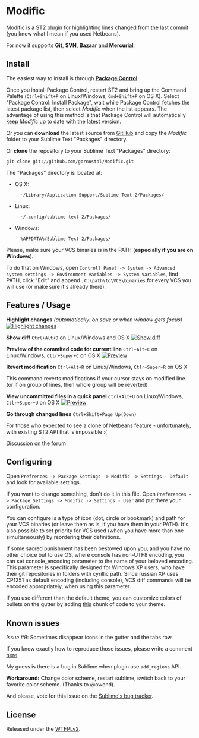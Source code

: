 Modific
=========

Modific is a ST2 plugin for highlighting lines changed from the last commit (you know what I mean if you used Netbeans).

For now it supports **Git**, **SVN**, **Bazaar** and **Mercurial**.


Install
-------

The easiest way to install is through **[Package Control](http://wbond.net/sublime\_packages/package\_control)**.

Once you install Package Control, restart ST2 and bring up the Command Palette (`Ctrl+Shift+P` on Linux/Windows, `Cmd+Shift+P` on OS X). Select "Package Control: Install Package", wait while Package Control fetches the latest package list, then select *Modific* when the list appears. The advantage of using this method is that Package Control will automatically keep *Modific* up to date with the latest version.

Or you can **download** the latest source from [GitHub](https://github.com/gornostal/Modific/zipball/master) and copy the *Modific* folder to your Sublime Text "Packages" directory.

Or **clone** the repository to your Sublime Text "Packages" directory:

    git clone git://github.com/gornostal/Modific.git


The "Packages" directory is located at:

* OS X:

        ~/Library/Application Support/Sublime Text 2/Packages/

* Linux:

        ~/.config/sublime-text-2/Packages/

* Windows:

        %APPDATA%/Sublime Text 2/Packages/

Please, make sure your VCS binaries is in the PATH (**especially if you are on Windows**).

To do that on Windows, open `Controll Panel -> System -> Advanced system settings -> Environment variables -> System Variables`, find PATH, click "Edit" and append `;C:\path\to\VCS\binaries` for every VCS you will use (or make sure it's already there).

Features / Usage
----------------

**Highlight changes** *(automatically: on save or when window gets focus)*
[![Highlight changes](http://i.imgur.com/FgpyRl.jpg)](http://i.imgur.com/FgpyR.jpg)

**Show diff** `Ctrl+Alt+D` on Linux/Windows and OS X
[![Show diff](http://i.imgur.com/csCw7l.jpg)](http://i.imgur.com/csCw7.jpg)

**Preview of the commited code for current line** `Ctrl+Alt+C` on Linux/Windows, `Ctlr+Super+C` on OS X
[![Preview](http://i.imgur.com/siVOXl.jpg)](http://i.imgur.com/siVOX.jpg)

**Revert modification** `Ctrl+Alt+R` on Linux/Windows, `Ctlr+Super+R` on OS X

This command reverts modifications if your cursor stays on modified line (or if on group of lines, then whole group will be reverted)

**View uncommitted files in a quick panel** `Ctrl+Alt+U` on Linux/Windows, `Ctlr+Super+U` on OS X
[![Preview](http://i.imgur.com/sldHNl.jpg)](http://i.imgur.com/sldHN.jpg)

**Go through changed lines** `Ctrl+Shift+Page Up(Down)`

For those who expected to see a clone of Netbeans feature - unfortunately, with existing ST2 API that is impossible :(

[Discussion on the forum](http://www.sublimetext.com/forum/viewtopic.php?f=5&t=7468)

Configuring
-----------

Open `Prefrences -> Package Settings -> Modific -> Settings - Default` and look for available settings.

If you want to change something, don't do it in this file. Open `Preferences -> Package Settings -> Modific -> Settings - User` and put there your configuration.

You can configure is a type of icon (dot, circle or bookmark) and path for your VCS binaries (or leave them as is, if you have them in your PATH). It's also possible to set priority for VCS used (when you have more than one simultaneously) by reordering their definitions.

If some sacred punishment has been bestowed upon you, and you have no other choice but to use OS, where console has non-UTF8 encoding, you can set console_encoding parameter to the name of your beloved encoding. This parameter is specifically designed for Windows XP users, who have their git repositories in folders with cyrillic path. Since russian XP uses CP1251 as default encoding (including console), VCS diff commands will be encoded appropriately, when using this parameter.

If you use different than the default theme, you can customize colors of bullets on the gutter by adding [this](https://gist.github.com/3692073) chunk of code to your theme.

Known issues
------------

_Issue #9_: Sometimes disappear icons in the gutter and the tabs row.

If you know exactly how to reproduce those issues, please write a comment [here](https://github.com/gornostal/Modific/issues/9).

My guess is there is a bug in Sublime when plugin use `add_regions` API.

**Workaround:** Change color scheme, restart sublime, switch back to your favorite color scheme. (Thanks to @owend).

And please, vote for this issue on the [Sublime's bug tracker](http://sublimetext.userecho.com/topic/128369-invisible-tabs-row-icons-on-the-gutter/).

License
-------
Released under the [WTFPLv2](http://sam.zoy.org/wtfpl/COPYING).
